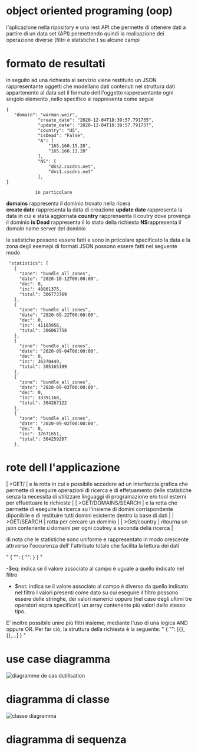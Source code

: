 # object oriented programing (oop)
l'aplicazione nella ripository  e una rest API che permette di ottenere dati a partire di un data set (API) permettendo quindi la realisazione dei operazione diverse (filtri e statstiche ) su alcune campi
# formato de resultati
in seguito  ad una richiesta al servizio viene restituito  un JSON  rappresentante oggetti che modellano dati contenuti nel struttura dati  appartenente al data set  il formato dell l'oggetto rappresentante ogni singolo elemento ,nello specifico si rappresenta come segue 

```
{
   "domain": "warman.weir",
            "create_date": "2020-12-04T18:39:57.791735",
            "update_date": "2020-12-04T18:39:57.791737",
            "country": "US",
            "isDead": "False",
            "A": [
                "165.160.15.20",
                "165.160.13.20"
            ],
            "NS": [
                "dns2.cscdns.net",
                "dns1.cscdns.net"
            ],
}
```

               in particolare  


  **domains** rappresenta il dominio trovato nella ricera  
  **create date** rappresenta la data di creazione 
   **update date** rappresenta la data  in cui  e stata aggiornata 
   **country** rapprensenta il coutry dove provenga il dominio 
  **is Dead** rappresenta il lo stato della richiesta
 **NS**rappresenta il domain name server del dominio
                
                    
 le satistiche possono essere fatti e sono in prticolare  specificato  la data  e la zona degli esemepi di  formati JSON possono essere fatti  nel seguente modo 
                
 ```{
  "statistics": [
    {
      "zone": "bundle_all_zones",
      "date": "2020-10-12T00:00:00",
      "dec": 0,
      "inc": 40861375,
      "total": 306773769
    },
    {
      "zone": "bundle_all_zones",
      "date": "2020-09-22T00:00:00",
      "dec": 0,
      "inc": 41103956,
      "total": 306067758
    },
    {
      "zone": "bundle_all_zones",
      "date": "2020-09-04T00:00:00",
      "dec": 0,
      "inc": 36370449,
      "total": 305165199
    },
    {
      "zone": "bundle_all_zones",
      "date": "2020-09-03T00:00:00",
      "dec": 0,
      "inc": 33391168,
      "total": 304267122
    },
    {
      "zone": "bundle_all_zones",
      "date": "2020-09-02T00:00:00",
      "dec": 0,
      "inc": 37671651,
      "total": 304259267
    },
 ```
 
 # rote dell l'applicazione 
 
 | >GET/ |  e la rotta in cui e possibile accedere  ad un interfaccia  grafica che permette di eseguire operazioni di ricerca  e di effetuamento  delle statistiche  senza  la necessita  di utilizzare linguaggi di programazione  e/o tool esterni per effuettuare le richieste |
| >GET/DOMAINS/SEARCH |  e la rotta che permette di eseguire la ricerca su l'insieme di  domini corrispondente  diponibile e di restituire tutti domini esistente  dentro la base di dati |
| >GET/SEARCH | rotta per cercare un dominio  |
| >Get/country |  ritourna un json contenente u domaini per ogni coutrey a seconda della ricerca |
 
 
 
 
 
 di nota che le statistiche sono uniforme e rappresentato in modo crescente attrverso l'occurenza dell' l'attributo totale  che facilita la  lettura dei dati 
 
 
 
  "
  {
    "<campo>": {
	    "<operatore>": <dato>
	}
}
  "
   
   -$eq: indica se il valore associato al campo è uguale a quello indicato nel filtro
   - $not: indica se il valore associato al campo è diverso da quello indicato nel filtro
   I valori presenti come dato su cui eseguire il filtro possono essere delle stringhe, dei valori numerici oppure (nel caso degli ultimi tre operatori sopra specificati) un array contenente più valori dello stesso tipo.

E' inoltre possibile unire più filtri insieme, mediante l'uso di una logica AND oppure OR. Per far ciò, la struttura della richiesta è la seguente:
"
{
	"<operatore logico>": [{<filtro1>},{<filtro2>},...]
}
 "
   
 # use case diagramma
 
 
![diagramme de cas dutilisation](https://user-images.githubusercontent.com/74736550/105364751-d0087200-5bfd-11eb-8fb5-c5061aad690d.PNG)
 
 
 # diagramma di classe
 
 
 
 ![classe diagramma](https://user-images.githubusercontent.com/74736550/105365668-c9c6c580-5bfe-11eb-9845-bc7d6bd81dc0.PNG)
 
  # diagramma di sequenza
  
